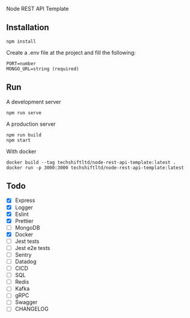 Node REST API Template

## Installation

```
npm install
```

Create a .env file at the project and fill the following:
```
PORT=number
MONGO_URL=string (required)
```

## Run

A development server
```
npm run serve
```

A production server
```
npm run build
npm start
```

With docker
```
docker build --tag techshiftltd/node-rest-api-template:latest .
docker run -p 3000:3000 techshiftltd/node-rest-api-template:latest
```

## Todo

- [x] Express
- [x] Logger
- [x] Eslint
- [x] Prettier
- [ ] MongoDB
- [x] Docker
- [ ] Jest tests
- [ ] Jest e2e tests
- [ ] Sentry
- [ ] Datadog
- [ ] CICD
- [ ] SQL
- [ ] Redis
- [ ] Kafka
- [ ] gRPC
- [ ] Swagger
- [ ] CHANGELOG
